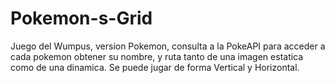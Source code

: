 # Pokemon-s-Grid
Juego del Wumpus, version Pokemon, consulta a la PokeAPI para acceder a cada pokemon obtener su nombre, y ruta tanto de una imagen estatica como de una dinamica. Se puede jugar de forma Vertical y Horizontal.

